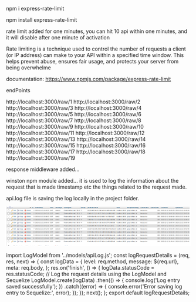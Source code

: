 npm i express-rate-limit

npm install express-rate-limit 

rate limit added for one minutes, you can hit 10 api within one minutes, and it will disable after one minute of activation

Rate limiting is a technique used to control the number of requests a client (or IP address) can make to your API within a specified time window. This helps prevent abuse, ensures fair usage, and protects your server from being overwhelme

documentation: https://www.npmjs.com/package/express-rate-limit

endPoints

http://localhost:3000/raw/1
http://localhost:3000/raw/2
http://localhost:3000/raw/3
http://localhost:3000/raw/4
http://localhost:3000/raw/5
http://localhost:3000/raw/6
http://localhost:3000/raw/7
http://localhost:3000/raw/8
http://localhost:3000/raw/9
http://localhost:3000/raw/10
http://localhost:3000/raw/11
http://localhost:3000/raw/12
http://localhost:3000/raw/13
http://localhost:3000/raw/14
http://localhost:3000/raw/15
http://localhost:3000/raw/16
http://localhost:3000/raw/17
http://localhost:3000/raw/18
http://localhost:3000/raw/19


response middleware added...

winston npm module added... it is used to log the information about the request that is made timestamp etc the things related to the request made.

api.log file is saving the log locally in the project folder.


![Alt text](image.png)


<!-- another method to log the things into the database with sequelize without using any npm module -->
import LogModel from '../models/apiLog.js';
const logRequestDetails = (req, res, next) => {
  const logData = {
    level: req.method,
    message: ${req.url},
    meta: req.body,
  };
  res.on('finish', () => {
    logData.statusCode = res.statusCode;
    // Log the request details using the LogModel and Sequelize
    LogModel.create(logData)
      .then(() => {
        console.log('Log entry saved successfully');
      })
      .catch((error) => {
        console.error('Error saving log entry to Sequelize:', error);
      });
  });
  next();
};
export default logRequestDetails;
